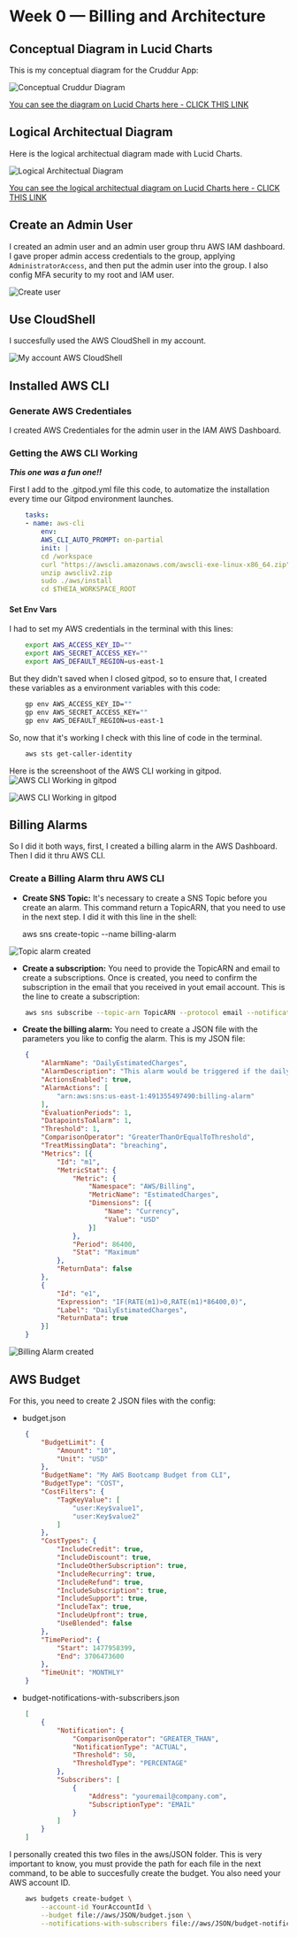 # Week 0 — Billing and Architecture

## Conceptual Diagram in Lucid Charts

This is my conceptual diagram for the Cruddur App:

![Conceptual Cruddur Diagram](./assets/week-0-conceptual-lucid-diagram-aws.png)

[You can see the diagram on Lucid Charts here - CLICK THIS LINK](https://lucid.app/lucidchart/070a5fae-7049-431b-a806-348927ec96ea/edit?viewport_loc=55%2C-41%2C1391%2C900%2C0_0&invitationId=inv_045dd7fd-d6ac-4f16-999d-7f11b1c220ef)


## Logical Architectual Diagram

Here is the logical architectual diagram made with Lucid Charts.

![Logical Architectual Diagram](./assets/week-0-logical-architectual-diagram-aws.png)

[You can see the logical architectual diagram on Lucid Charts here - CLICK THIS LINK](https://lucid.app/lucidchart/f86f173f-eefc-41f1-ab21-7d27751636cc/edit?viewport_loc=-60%2C24%2C1847%2C900%2C0_0&invitationId=inv_faf9ffd9-4a66-4aa4-84a6-83f4a5da6663)


## Create an Admin User

I created an admin user and an admin user group thru AWS IAM dashboard. I gave proper admin access credentials to the group, applying <code>AdministratorAccess</code>, and then put the admin user into the group.
I also config MFA security to my root and IAM user.

![Create user](./assets/week-0-create-user-aws.png)


## Use CloudShell

I succesfully used the AWS CloudShell in my account.

![My account AWS CloudShell](./assets/week-0-use-of-cloudshell-aws.png)

## Installed AWS CLI

### Generate AWS Credentiales

I created AWS Credentiales for the admin user in the IAM AWS Dashboard.

### Getting the AWS CLI Working

**_This one was a fun one!!_**

First I add to the .gitpod.yml file this code, to automatize the installation every time our Gitpod environment launches.
```yaml
    tasks:
    - name: aws-cli
        env:
        AWS_CLI_AUTO_PROMPT: on-partial
        init: |
        cd /workspace
        curl "https://awscli.amazonaws.com/awscli-exe-linux-x86_64.zip" -o "awscliv2.zip"
        unzip awscliv2.zip
        sudo ./aws/install
        cd $THEIA_WORKSPACE_ROOT
```

#### Set Env Vars

I had to set my AWS credentials in the terminal with this lines:
```bash
    export AWS_ACCESS_KEY_ID=""
    export AWS_SECRET_ACCESS_KEY=""
    export AWS_DEFAULT_REGION=us-east-1
```
But they didn't saved when I closed gitpod, so to ensure that, I created these variables as a environment variables with this code:
```bash
    gp env AWS_ACCESS_KEY_ID=""
    gp env AWS_SECRET_ACCESS_KEY=""
    gp env AWS_DEFAULT_REGION=us-east-1
```
So, now that it's working I check with this line of code in the terminal.
```bash
    aws sts get-caller-identity
```
Here is the screenshoot of the AWS CLI working in gitpod.
![AWS CLI Working in gitpod](./assets/week-0-gitpod-aws-cli-config.png)

![AWS CLI Working in gitpod](./assets/week-0-gitpod-aws-cli-working.png)


## Billing Alarms

So I did it both ways, first, I created a billing alarm in the AWS Dashboard. Then I did it thru AWS CLI.

### Create a Billing Alarm thru AWS CLI

- **Create SNS Topic:** It's necessary to create a SNS Topic before you create an alarm. This command return a TopicARN, that you need to use in the next step. I did it with this line in the shell:

    aws sns create-topic --name billing-alarm

![Topic alarm created](./assets/week-0-alarm-topic-aws.png)

- **Create a subscription:** You need to provide the TopicARN and email to create a subscriptions. Once is created, you need to confirm the subscription in the email that you received in yout email account. This is the line to create a subscription:
```bash
    aws sns subscribe --topic-arn TopicARN --protocol email --notification-endpoint email@comany.com
```

- **Create the billing alarm:** You need to create a JSON file with the parameters you like to config the alarm. This is my JSON file:
```json
    {
        "AlarmName": "DailyEstimatedCharges",
        "AlarmDescription": "This alarm would be triggered if the daily estimated charges exceeds 1$",
        "ActionsEnabled": true,
        "AlarmActions": [
            "arn:aws:sns:us-east-1:491355497490:billing-alarm"
        ],
        "EvaluationPeriods": 1,
        "DatapointsToAlarm": 1,
        "Threshold": 1,
        "ComparisonOperator": "GreaterThanOrEqualToThreshold",
        "TreatMissingData": "breaching",
        "Metrics": [{
            "Id": "m1",
            "MetricStat": {
                "Metric": {
                    "Namespace": "AWS/Billing",
                    "MetricName": "EstimatedCharges",
                    "Dimensions": [{
                        "Name": "Currency",
                        "Value": "USD"
                    }]
                },
                "Period": 86400,
                "Stat": "Maximum"
            },
            "ReturnData": false
        },
        {
            "Id": "e1",
            "Expression": "IF(RATE(m1)>0,RATE(m1)*86400,0)",
            "Label": "DailyEstimatedCharges",
            "ReturnData": true
        }]
    }
```

![Billing Alarm created](./assets/week-0-billing-alarm-aws-created.png)

## AWS Budget

For this, you need to create 2 JSON files with the config:

- budget.json
```json
    {
        "BudgetLimit": {
            "Amount": "10",
            "Unit": "USD"
        },
        "BudgetName": "My AWS Bootcamp Budget from CLI",
        "BudgetType": "COST",
        "CostFilters": {
            "TagKeyValue": [
                "user:Key$value1",
                "user:Key$value2"
            ]
        },
        "CostTypes": {
            "IncludeCredit": true,
            "IncludeDiscount": true,
            "IncludeOtherSubscription": true,
            "IncludeRecurring": true,
            "IncludeRefund": true,
            "IncludeSubscription": true,
            "IncludeSupport": true,
            "IncludeTax": true,
            "IncludeUpfront": true,
            "UseBlended": false
        },
        "TimePeriod": {
            "Start": 1477958399,
            "End": 3706473600
        },
        "TimeUnit": "MONTHLY"
    }
```

- budget-notifications-with-subscribers.json
```json
    [
        {
            "Notification": {
                "ComparisonOperator": "GREATER_THAN",
                "NotificationType": "ACTUAL",
                "Threshold": 50,
                "ThresholdType": "PERCENTAGE"
            },
            "Subscribers": [
                {
                    "Address": "youremail@company.com",
                    "SubscriptionType": "EMAIL"
                }
            ]
        }
    ]
```

I personally created this two files in the aws/JSON folder. This is very important to know, you must provide the path for each file in the next command, to be able to succesfully create the budget. You also need your AWS account ID.
```bash
    aws budgets create-budget \
        --account-id YourAccountId \
        --budget file://aws/JSON/budget.json \
        --notifications-with-subscribers file://aws/JSON/budget-notifications-with-subscribers.json
```
